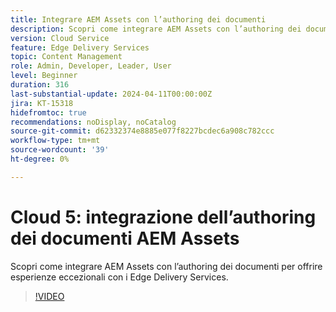 ```yaml
---
title: Integrare AEM Assets con l’authoring dei documenti
description: Scopri come integrare AEM Assets con l’authoring dei documenti.
version: Cloud Service
feature: Edge Delivery Services
topic: Content Management
role: Admin, Developer, Leader, User
level: Beginner
duration: 316
last-substantial-update: 2024-04-11T00:00:00Z
jira: KT-15318
hidefromtoc: true
recommendations: noDisplay, noCatalog
source-git-commit: d62332374e8885e077f8227bcdec6a908c782ccc
workflow-type: tm+mt
source-wordcount: '39'
ht-degree: 0%

---
```



# Cloud 5: integrazione dell’authoring dei documenti AEM Assets

Scopri come integrare AEM Assets con l’authoring dei documenti per offrire esperienze eccezionali con i Edge Delivery Services.

>[!VIDEO](https://video.tv.adobe.com/v/3428302/?quality=12&learn=on)
